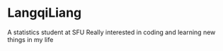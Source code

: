 # LangqiLiang
A statistics student at SFU
Really interested in coding and learning new things in my life
